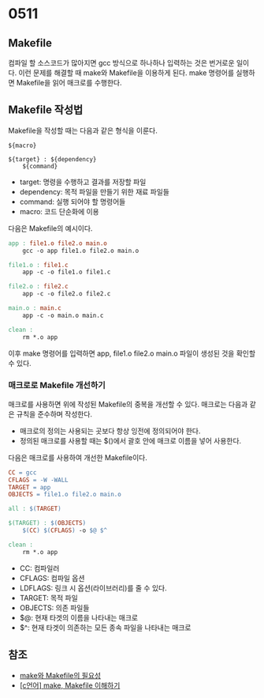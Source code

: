 # 0511

## Makefile

컴파일 할 소스코드가 많아지면 gcc 방식으로 하나하나 입력하는 것은 번거로운 일이다.
이런 문제를 해결할 때 make와 Makefile을 이용하게 된다.
make 명령어를 실행하면 Makefile을 읽어 매크로를 수행한다.

## Makefile 작성법

Makefile을 작성할 때는 다음과 같은 형식을 이룬다.

```
${macro}

${target} : ${dependency}
    ${command}
```

- target: 명령을 수행하고 결과를 저장할 파일
- dependency: 목적 파일을 만들기 위한 재료 파일들
- command: 실행 되어야 할 명령어들
- macro: 코드 단순화에 이용

다음은 Makefile의 예시이다.

```makefile
app : file1.o file2.o main.o
    gcc -o app file1.o file2.o main.o

file1.o : file1.c
    app -c -o file1.o file1.c

file2.o : file2.c
    app -c -o file2.o file2.c

main.o : main.c
    app -c -o main.o main.c

clean :
    rm *.o app
```

이후 make 명령어를 입력하면 app, file1.o file2.o main.o 파일이 생성된 것을 확인할 수 있다.

### 매크로로 Makefile 개선하기

매크로를 사용하면 위에 작성된 Makefile의 중복을 개선할 수 있다. 매크로는 다음과 같은 규칙을 준수하며 작성한다.

- 매크로의 정의는 사용되는 곳보다 항상 잉전에 정의되어야 한다.
- 정의된 매크로를 사용할 때는 $()에서 괄호 안에 매크로 이름을 넣어 사용한다.

다음은 매크로를 사용하여 개선한 Makefile이다.

```makefile
CC = gcc
CFLAGS = -W -WALL
TARGET = app
OBJECTS = file1.o file2.o main.o

all : $(TARGET)

$(TARGET) : $(OBJECTS)
    $(CC) $(CFLAGS) -o $@ $^

clean :
    rm *.o app
```

- CC: 컴파일러
- CFLAGS: 컴파일 옵션
- LDFLAGS: 링크 시 옵션(라이브러리)를 줄 수 있다.
- TARGET: 목적 파일
- OBJECTS: 의존 파일들
- $@: 현재 타겟의 이름을 나타내는 매크로
- $^: 현재 타겟이 의존하는 모든 종속 파일을 나타내는 매크로

## 참조

- [make와 Makefile의 필요성](https://bigpel66.oopy.io/library/c/chewing-c/2)
- [[c언어] make, Makefile 이해하기](https://losskatsu.github.io/programming/c-make/)
